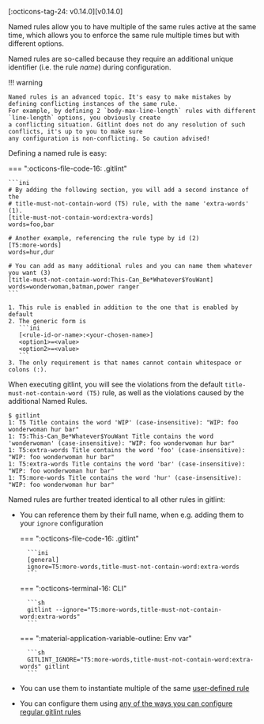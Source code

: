 [:octicons-tag-24: v0.14.0][v0.14.0] 

Named rules allow you to have multiple of the same rules active at the same time, which allows you to
enforce the same rule multiple times but with different options. 

Named rules are so-called because they require an
additional unique identifier (i.e. the rule *name*) during configuration.

!!! warning

    Named rules is an advanced topic. It's easy to make mistakes by defining conflicting instances of the same rule.
    For example, by defining 2 `body-max-line-length` rules with different `line-length` options, you obviously create
    a conflicting situation. Gitlint does not do any resolution of such conflicts, it's up to you to make sure
    any configuration is non-conflicting. So caution advised!

Defining a named rule is easy:

=== ":octicons-file-code-16:  .gitlint"

    ```ini
    # By adding the following section, you will add a second instance of the
    # title-must-not-contain-word (T5) rule, with the name 'extra-words' (1).
    [title-must-not-contain-word:extra-words]
    words=foo,bar

    # Another example, referencing the rule type by id (2)
    [T5:more-words]
    words=hur,dur

    # You can add as many additional rules and you can name them whatever you want (3)
    [title-must-not-contain-word:This-Can_Be*Whatever$YouWant]
    words=wonderwoman,batman,power ranger
    ```

    1. This rule is enabled in addition to the one that is enabled by default
    2. The generic form is
       ```ini
       [<rule-id-or-name>:<your-chosen-name>]
       <option1>=<value>
       <option2>=<value>
       ```
    3. The only requirement is that names cannot contain whitespace or colons (:).

When executing gitlint, you will see the violations from the default `title-must-not-contain-word (T5)` rule, as well as
the violations caused by the additional Named Rules.

```
$ gitlint
1: T5 Title contains the word 'WIP' (case-insensitive): "WIP: foo wonderwoman hur bar"
1: T5:This-Can_Be*Whatever$YouWant Title contains the word 'wonderwoman' (case-insensitive): "WIP: foo wonderwoman hur bar"
1: T5:extra-words Title contains the word 'foo' (case-insensitive): "WIP: foo wonderwoman hur bar"
1: T5:extra-words Title contains the word 'bar' (case-insensitive): "WIP: foo wonderwoman hur bar"
1: T5:more-words Title contains the word 'hur' (case-insensitive): "WIP: foo wonderwoman hur bar"
```

Named rules are further treated identical to all other rules in gitlint:

- You can reference them by their full name, when e.g. adding them to your `ignore` configuration

    === ":octicons-file-code-16:  .gitlint"

        ```ini
        [general]
        ignore=T5:more-words,title-must-not-contain-word:extra-words
        ```

    === ":octicons-terminal-16:  CLI"

        ```sh
        gitlint --ignore="T5:more-words,title-must-not-contain-word:extra-words"
        ```

    === ":material-application-variable-outline: Env var"

        ```sh
        GITLINT_IGNORE="T5:more-words,title-must-not-contain-word:extra-words" gitlint
        ```

- You can use them to instantiate multiple of the same [user-defined rule](user_defined_rules/index.md)
- You can configure them using [any of the ways you can configure regular gitlint rules](../configuration/index.md)
